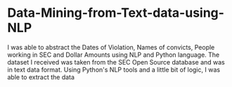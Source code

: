 # Data-Mining-from-Text-data-using-NLP
I was able to abstract the Dates of Violation, Names of convicts, People working in SEC and Dollar Amounts using NLP and Python language. The dataset I received was taken from the SEC Open Source database and was in text data format. Using Python's NLP tools and a little bit of logic, I was able to extract the data
